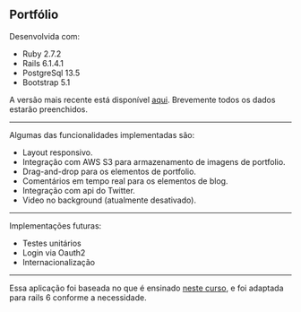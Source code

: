 ## Portfólio

Desenvolvida com:
  - Ruby 2.7.2
  - Rails 6.1.4.1
  - PostgreSql 13.5
  - Bootstrap 5.1

A versão mais recente está disponível [aqui](https://jmrailsblog.herokuapp.com). Brevemente todos os dados estarão preenchidos.

---

Algumas das funcionalidades implementadas são:
- Layout responsivo.
- Integração com AWS S3 para armazenamento de imagens de portfolio.
- Drag-and-drop para os elementos de portfolio.
- Comentários em tempo real para os elementos de blog.
- Integração com api do Twitter.
- Video no background (atualmente desativado).

---

Implementações futuras:
- Testes unitários
- Login via Oauth2
- Internacionalização

---

Essa aplicação foi baseada no que é ensinado [neste curso](https://www.udemy.com/course/professional-rails-5-development-course/), e foi adaptada para rails 6 conforme a necessidade.
